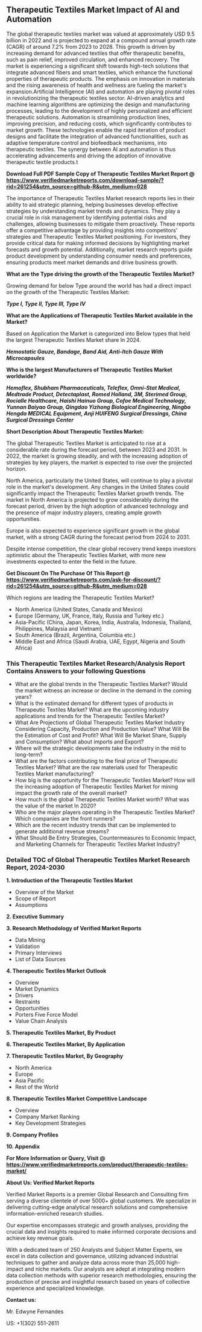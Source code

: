 <h2>Therapeutic Textiles Market Impact of AI and Automation</h2>The global therapeutic textiles market was valued at approximately USD 9.5 billion in 2022 and is projected to expand at a compound annual growth rate (CAGR) of around 7.2% from 2023 to 2028. This growth is driven by increasing demand for advanced textiles that offer therapeutic benefits, such as pain relief, improved circulation, and enhanced recovery. The market is experiencing a significant shift towards high-tech solutions that integrate advanced fibers and smart textiles, which enhance the functional properties of therapeutic products. The emphasis on innovation in materials and the rising awareness of health and wellness are fueling the market's expansion.Artificial Intelligence (AI) and automation are playing pivotal roles in revolutionizing the therapeutic textiles sector. AI-driven analytics and machine learning algorithms are optimizing the design and manufacturing processes, leading to the development of highly personalized and efficient therapeutic solutions. Automation is streamlining production lines, improving precision, and reducing costs, which significantly contributes to market growth. These technologies enable the rapid iteration of product designs and facilitate the integration of advanced functionalities, such as adaptive temperature control and biofeedback mechanisms, into therapeutic textiles. The synergy between AI and automation is thus accelerating advancements and driving the adoption of innovative therapeutic textile products.t</p><p id="" class=""><strong>Download Full PDF Sample Copy of Therapeutic Textiles Market Report @ <a href="https://www.verifiedmarketreports.com/download-sample/?rid=261254&utm_source=github-R&utm_medium=028" target="_blank">https://www.verifiedmarketreports.com/download-sample/?rid=261254&utm_source=github-R&utm_medium=028</a></strong></p><p>The importance of&nbsp;Therapeutic Textiles Market research reports lies in their ability to aid strategic planning, helping businesses develop effective strategies by understanding market trends and dynamics. They play a crucial role in risk management by identifying potential risks and challenges, allowing businesses to mitigate them proactively. These reports offer a competitive advantage by providing insights into competitors' strategies and Therapeutic Textiles Market positioning. For investors, they provide critical data for making informed decisions by highlighting market forecasts and growth potential. Additionally, market research reports guide product development by understanding consumer needs and preferences, ensuring products meet market demands and drive business growth.</p><p><strong>What are the&nbsp;Type driving the growth of the Therapeutic Textiles Market?</strong></p><p id="" class="">Growing demand for below Type around the world has had a direct impact on the growth of the Therapeutic Textiles Market:</p><em><strong>Type I, Type II, Type III, Type IV</strong></em></p><strong>What are the&nbsp;Applications&nbsp;of Therapeutic Textiles Market available in the Market?</strong></p><p id="" class="">Based on Application the Market is categorized into Below types that held the largest Therapeutic Textiles Market share In 2024.</p><em><strong>Hemostatic Gauze, Bandage, Band Aid, Anti-Itch Gauze With Microcapsules</strong></em></p><strong>Who is the largest Manufacturers of Therapeutic Textiles Market worldwide?</strong></p><p><em><strong>Hemoflex, Shubham Pharmaceuticals, Teleflex, Omni-Stat Medical, Medtrade Product, Detectaplast, Romed Holland, 3M, Sterimed Group, Rocialle Healthcare, Haishi Hainuo Group, Cofoe Medical Technology, Yunnan Baiyao Group, Qingdao Yizhong Biological Engineering, Ningbo Hengda MEDICAL Equipment, Anji HUIFENG Surgical Dressings, China Surgical Dressings Center</strong></em></p><p id="" class=""><strong>Short Description About Therapeutic Textiles Market:</strong></p><p>The global Therapeutic Textiles Market is anticipated to rise at a considerable rate during the forecast period, between 2023 and 2031. In 2022, the market is growing steadily, and with the increasing adoption of strategies by key players, the market is expected to rise over the projected horizon.</p><p>North America, particularly the United States, will continue to play a pivotal role in the market's development. Any changes in the United States could significantly impact the Therapeutic Textiles Market growth trends. The market in North America is projected to grow considerably during the forecast period, driven by the high adoption of advanced technology and the presence of major industry players, creating ample growth opportunities.</p><p>Europe is also expected to experience significant growth in the global market, with a strong CAGR during the forecast period from 2024 to 2031.</p><p>Despite intense competition, the clear global recovery trend keeps investors optimistic about the Therapeutic Textiles Market, with more new investments expected to enter the field in the future.</p><p id="" class=""><strong>Get Discount On The Purchase Of This Report @ <a href="https://www.verifiedmarketreports.com/ask-for-discount/?rid=261254&utm_source=github-R&utm_medium=028" target="_blank">https://www.verifiedmarketreports.com/ask-for-discount/?rid=261254&utm_source=github-R&utm_medium=028</a></strong></p>Which regions are leading the Therapeutic Textiles Market?</p><ul><li>North America (United States, Canada and Mexico)</li><li>Europe (Germany, UK, France, Italy, Russia and Turkey etc.)</li><li>Asia-Pacific (China, Japan, Korea, India, Australia, Indonesia, Thailand, Philippines, Malaysia and Vietnam)</li><li>South America (Brazil, Argentina, Columbia etc.)</li><li>Middle East and Africa (Saudi Arabia, UAE, Egypt, Nigeria and South Africa)</li></ul><h3 id="" class="">This Therapeutic Textiles Market Research/Analysis Report Contains Answers to your following Questions</h3><ul><li>What are the global trends in the Therapeutic Textiles Market? Would the market witness an increase or decline in the demand in the coming years?</li><li>What is the estimated demand for different types of products in Therapeutic Textiles Market? What are the upcoming industry applications and trends for the Therapeutic Textiles Market?</li><li>What Are Projections of Global Therapeutic Textiles Market Industry Considering Capacity, Production and Production Value? What Will Be the Estimation of Cost and Profit? What Will Be Market Share, Supply and Consumption? What about imports and Export?</li><li>Where will the strategic developments take the industry in the mid to long-term?</li><li>What are the factors contributing to the final price of Therapeutic Textiles Market? What are the raw materials used for Therapeutic Textiles Market manufacturing?</li><li>How big is the opportunity for the Therapeutic Textiles Market? How will the increasing adoption of Therapeutic Textiles Market for mining impact the growth rate of the overall market?</li><li>How much is the global Therapeutic Textiles Market worth? What was the value of the market In 2020?</li><li>Who are the major players operating in the Therapeutic Textiles Market? Which companies are the front runners?</li><li>Which are the recent industry trends that can be implemented to generate additional revenue streams?</li><li>What Should Be Entry Strategies, Countermeasures to Economic Impact, and Marketing Channels for Therapeutic Textiles Market Industry?</li></ul><h3 id="" class="">Detailed TOC of Global Therapeutic Textiles Market Research Report, 2024-2030</h3><p id="" class=""><strong>1. Introduction of the Therapeutic Textiles Market</strong></p><ul><li>Overview of the Market</li><li>Scope of Report</li><li>Assumptions</li></ul><p id="" class=""><strong>2. Executive Summary</strong></p><p id="" class=""><strong>3. Research Methodology of Verified Market Reports</strong></p><ul><li>Data Mining</li><li>Validation</li><li>Primary Interviews</li><li>List of Data Sources</li></ul><p id="" class=""><strong>4. Therapeutic Textiles Market Outlook</strong></p><ul><li>Overview</li><li>Market Dynamics</li><li>Drivers</li><li>Restraints</li><li>Opportunities</li><li>Porters Five Force Model</li><li>Value Chain Analysis</li></ul><p id="" class=""><strong>5. Therapeutic Textiles Market, By Product</strong></p><p id="" class=""><strong>6. Therapeutic Textiles Market, By Application</strong></p><p id="" class=""><strong>7. Therapeutic Textiles Market, By Geography</strong></p><ul><li>North America</li><li>Europe</li><li>Asia Pacific</li><li>Rest of the World</li></ul><p id="" class=""><strong>8. Therapeutic Textiles Market Competitive Landscape</strong></p><ul><li>Overview</li><li>Company Market Ranking</li><li>Key Development Strategies</li></ul><p id="" class=""><strong>9. Company Profiles</strong></p><p id="" class=""><strong>10. Appendix</strong></p><p id="" class=""><strong>For More Information or Query, Visit @ <a href="https://www.verifiedmarketreports.com/product/therapeutic-textiles-market/" target="_blank">https://www.verifiedmarketreports.com/product/therapeutic-textiles-market/</a></strong></p><p id="" class=""><strong>About Us: Verified Market Reports</strong></p><p id="" class="">Verified Market Reports is a premier Global Research and Consulting firm serving a diverse clientele of over 5000+ global customers. We specialize in delivering cutting-edge analytical research solutions and comprehensive information-enriched research studies.</p><p id="" class="">Our expertise encompasses strategic and growth analyses, providing the crucial data and insights required to make informed corporate decisions and achieve key revenue goals.</p><p id="" class="">With a dedicated team of 250 Analysts and Subject Matter Experts, we excel in data collection and governance, utilizing advanced industrial techniques to gather and analyze data across more than 25,000 high-impact and niche markets. Our analysts are adept at integrating modern data collection methods with superior research methodologies, ensuring the production of precise and insightful research based on years of collective experience and specialized knowledge.</p><p id="" class=""><strong>Contact us:</strong></p><p id="" class="">Mr. Edwyne Fernandes</p><p id="" class="">US: +1(302) 551-2611</p>